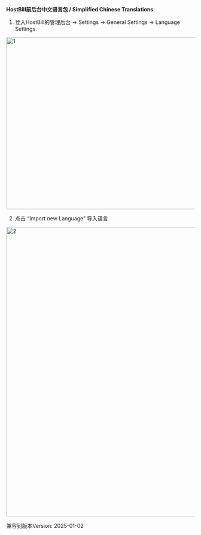 **HostBill前后台中文语言包 / Simplified Chinese Translations**
1. 登入HostBill的管理后台 → Settings → General Settings → Language Settings.
<img width="1075" height="458" alt="1" src="https://github.com/user-attachments/assets/1859127c-9646-4d77-9ef2-2875e68ae4f9" />

2. 点击 “Import new Language” 导入语言
<img width="1118" height="771" alt="2" src="https://github.com/user-attachments/assets/16259282-79b0-47d8-9e8d-41ade51d42bf" />

兼容到版本Version: 2025-01-02
